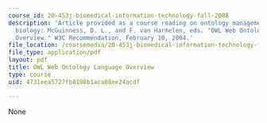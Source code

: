 ```yaml
---
course_id: 20-453j-biomedical-information-technology-fall-2008
description: 'Article provided as a course reading on ontology management in systems
  biology: McGuinness, D. L., and F. van Harmelen, eds. "OWL Web Ontology Language
  Overview." W3C Recommendation, February 10, 2004.'
file_location: /coursemedia/20-453j-biomedical-information-technology-fall-2008/4731eea5727fb8198b1aca08ee24acdf_owl_w3c.pdf
file_type: application/pdf
layout: pdf
title: OWL Web Ontology Language Overview
type: course
uid: 4731eea5727fb8198b1aca08ee24acdf

---
```

None